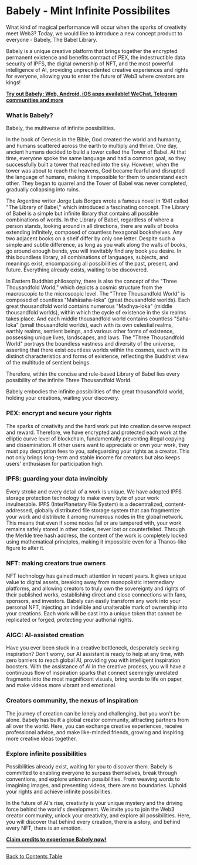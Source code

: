 # Babely - Mint Infinite Possibilites

What kind of magical performance will occur when the sparks of creativity meet Web3? Today, we would like to introduce a new concept product to everyone - Babely, The Babel Library.

Babely is a unique creative platform that brings together the encrypted permanent existence and benefits contract of PEX, the indestructible data security of IPFS, the digital ownership of NFT, and the most powerful intelligence of AI, providing unprecedented creative experiences and rights for everyone, allowing you to enter the future of Web3 where creators are kings!

[**Try out Babely: Web, Android, iOS apps available! WeChat, Telegram communities and more**](https://u.babely.cc/#/pages/user-resource)

### What is Babely?

Babely, the multiverse of infinite possibilities.

In the book of Genesis in the Bible, God created the world and humanity, and humans scattered across the earth to multiply and thrive. One day, ancient humans decided to build a tower called the Tower of Babel. At that time, everyone spoke the same language and had a common goal, so they successfully built a tower that reached into the sky. However, when the tower was about to reach the heavens, God became fearful and disrupted the language of humans, making it impossible for them to understand each other. They began to quarrel and the Tower of Babel was never completed, gradually collapsing into ruins.

The Argentine writer Jorge Luis Borges wrote a famous novel in 1941 called "The Library of Babel," which introduced a fascinating concept. The Library of Babel is a simple but infinite library that contains all possible combinations of words. In the Library of Babel, regardless of where a person stands, looking around in all directions, there are walls of books extending infinitely, composed of countless hexagonal bookshelves. Any two adjacent books on a shelf differ by only one letter. Despite such a simple and subtle difference, as long as you walk along the walls of books, go around enough bends, you will inevitably find any book you desire. In this boundless library, all combinations of languages, subjects, and meanings exist, encompassing all possibilities of the past, present, and future. Everything already exists, waiting to be discovered.

In Eastern Buddhist philosophy, there is also the concept of the "Three Thousandfold World," which depicts a cosmic structure from the macroscopic to the microscopic level. The "Three Thousandfold World" is composed of countless "Mahāsaha-loka" (great thousandfold worlds). Each great thousandfold world contains numerous "Madhya-loka" (middle thousandfold worlds), within which the cycle of existence in the six realms takes place. And each middle thousandfold world contains countless "Saha-loka" (small thousandfold worlds), each with its own celestial realms, earthly realms, sentient beings, and various other forms of existence, possessing unique lives, landscapes, and laws. The "Three Thousandfold World" portrays the boundless vastness and diversity of the universe, asserting that there exist countless worlds within the cosmos, each with its distinct characteristics and forms of existence, reflecting the Buddhist view of the multitude of sentient beings.

Therefore, within the concise and rule-based Library of Babel lies every possibility of the infinite Three Thousandfold World.

Babely embodies the infinite possibilities of the great thousandfold world, holding your creations, waiting your discovery.

### PEX: encrypt and secure your rights

The sparks of creativity and the hard work put into creation deserve respect and reward. Therefore, we have encrypted and protected each work at the elliptic curve level of blockchain, fundamentally preventing illegal copying and dissemination. If other users want to appreciate or own your work, they must pay decryption fees to you, safeguarding your rights as a creator. This not only brings long-term and stable income for creators but also keeps users' enthusiasm for participation high.

### IPFS: guarding your data invincibly

Every stroke and every detail of a work is unique. We have adopted IPFS storage protection technology to make every byte of your work invulnerable. IPFS (InterPlanetary File System) is a decentralized, content-addressed, globally distributed file storage system that can fragmentize your work and distribute it among numerous nodes in the global network. This means that even if some nodes fail or are tampered with, your work remains safely stored in other nodes, never lost or counterfeited. Through the Merkle tree hash address, the content of the work is completely locked using mathematical principles, making it impossible even for a Thanos-like figure to alter it.

### NFT: making creators true owners

NFT technology has gained much attention in recent years. It gives unique value to digital assets, breaking away from monopolistic intermediary platforms, and allowing creators to truly own the sovereignty and rights of their published works, establishing direct and close connections with fans, sponsors, and investors. Babely can easily transform any work into your personal NFT, injecting an indelible and unalterable mark of ownership into your creations. Each work will be cast into a unique token that cannot be replicated or forged, protecting your authorial rights.

### AIGC: AI-assisted creation

Have you ever been stuck in a creative bottleneck, desperately seeking inspiration? Don't worry, our AI assistant is ready to help at any time, with zero barriers to reach global AI, providing you with intelligent inspiration boosters. With the assistance of AI in the creative process, you will have a continuous flow of inspiration sparks that connect seemingly unrelated fragments into the most magnificent visuals, bring words to life on paper, and make videos more vibrant and emotional.

### Creators community, the nexus of inspiration

The journey of creation can be lonely and challenging, but you won't be alone. Babely has built a global creator community, attracting partners from all over the world. Here, you can exchange creative experiences, receive professional advice, and make like-minded friends, growing and inspiring more creative ideas together.

### Explore infinite possibilities

Possibilities already exist, waiting for you to discover them. Babely is committed to enabling everyone to surpass themselves, break through conventions, and explore unknown possibilities. From weaving words to imagining images, and presenting videos, there are no boundaries. Uphold your rights and achieve infinite possibilities.

In the future of AI's rise, creativity is your unique mystery and the driving force behind the world's development. We invite you to join the Web3 creator community, unlock your creativity, and explore all possibilities. Here, you will discover that behind every creation, there is a story, and behind every NFT, there is an emotion.

[**Claim credits to experience Babely now!**](https://u.babely.cc)

---

[Back to Contents Table](./README.md)
